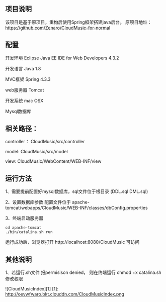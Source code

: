 ## 项目说明
该项目是基于原项目，重构后使用Spring框架搭建java后台。
原项目地址：https://github.com/Zenaro/CloudMusic-for-normal


## 配置
开发环境 Eclipse Java EE IDE for Web Developers 4.3.2

开发语言 Java 1.8

MVC框架 Spring 4.3.3

web服务器 Tomcat

开发系统 mac OSX

Mysql数据库

## 相关路径：
controller： CloudMusic/src/controller

model:  CloudMusic/src/model

view:  CloudMusic/WebContent/WEB-INF/view


## 运行方法
1、需要提前配置好mysql数据库，sql文件位于根目录 (DDL.sql DML.sql)

2、设置数据库参数 配置文件位于 apache-tomcat/webapps/CloudMusic/WEB-INF/classes/dbConfig.properties

3、终端启动服务器
```
cd apache-tomcat
./bin/catalina.sh run
```

运行成功后，浏览器打开 http://localhost:8080/CloudMusic 可访问

## 其他说明

1、若运行.sh文件 报permisison denied， 则在终端运行 chmod +x catalina.sh 修改权限

![CloudMusicIndex][1]
  [1]: http://oevwfwaro.bkt.clouddn.com/CloudMusicIndex.png
